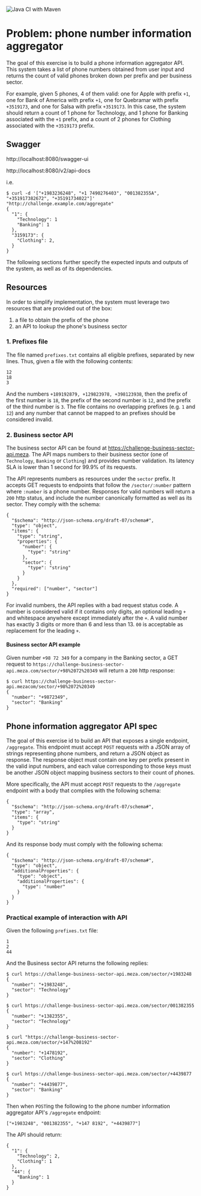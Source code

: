![Java CI with Maven](https://github.com/clebiovieira/aggregate/workflows/main.yml/badge.svg)


# Problem: phone number information aggregator
The goal of this exercise is to build a phone information aggregator API. This
system takes a list of phone numbers obtained from user input and returns the
count of valid phones broken down per prefix and per business sector.

For example, given 5 phones, 4 of them valid: one for Apple with prefix `+1`,
one for Bank of America with prefix `+1`, one for Quebramar with prefix
`+3519173`, and one for Salsa with prefix `+3519173`. In this case, the system
should return a count of 1 phone for Technology, and 1 phone for Banking
associated with the `+1` prefix, and a count of 2 phones for Clothing associated
with the `+3519173` prefix.

## Swagger

http://localhost:8080/swagger-ui

http://localhost:8080/v2/api-docs


i.e.
```
$ curl -d '["+1983236248", "+1 7490276403", "001382355A", "+351917382672", "+35191734022"]' "http://challenge.example.com/aggregate"
{
  "1": {
    "Technology": 1
    "Banking": 1
  },
  "3159173": {
    "Clothing": 2,
  }
}
```

The following sections further specify the expected inputs and outputs of the
system, as well as of its dependencies.

## Resources

In order to simplify implementation, the system must leverage two resources that
are provided out of the box:

1. a file to obtain the prefix of the phone
2. an API to lookup the phone's business sector

### 1. Prefixes file

The file named `prefixes.txt` contains all eligible prefixes, separated by
new lines. Thus, given a file with the following contents:

```
12
18
3
```

And the numbers `+189192879, +129823978, +398123938`, then the prefix of the
first number is `18`, the prefix of the second number is `12`, and the prefix
of the third number is `3`. The file contains no overlapping prefixes
(e.g. `1` and `12`) and any number that cannot be mapped to an prefixes should
be considered invalid.

### 2. Business sector API

The business sector API can be found at
https://challenge-business-sector-api.meza. The API maps numbers
to their business sector (one of `Technology`, `Banking` or `Clothing`) and
provides number validation. Its latency SLA is lower than 1 second for 99.9% of
its requests.

The API represents numbers as resources under the `sector` prefix. It accepts GET
requests to endpoints that follow the `/sector/:number` pattern where `:number`
is a phone number. Responses for valid numbers will return a `200` http status, and include the
number canonically formatted as well as its sector. They comply with the schema:

```
{
  "$schema": "http://json-schema.org/draft-07/schema#",
  "type": "object",
  "items": {
    "type": "string",
    "properties": {
      "number": {
        "type": "string"
      },
      "sector": {
        "type": "string"
      }
    }
  },
  "required": ["number", "sector"]
}
```

For invalid numbers, the API replies with a bad request status code. A number is
considered valid if it contains only digits, an optional leading `+` and
whitespace anywhere except immediately after the `+`. A valid number has exactly
3 digits or more than 6 and less than 13. `00` is acceptable as replacement for
the leading `+`.

#### Business sector API example

Given number `+98 72 349` for a company in the Banking sector, a GET request
to `https://challenge-business-sector-api.meza.com/sector/+98%2072%20349` will return a `200` http response:

```
$ curl https://challenge-business-sector-api.mezacom/sector/+98%2072%20349
{
  "number": "+9872349",
  "sector": "Banking"
}
```

## Phone information aggregator API spec

The goal of this exercise id to build an API that exposes a single endpoint,
`/aggregate`. This endpoint must accept `POST` requests with a JSON array of
strings representing phone numbers, and return a JSON object as response. The
response object must contain one key per prefix present in the valid input
numbers, and each value corresponding to those keys must be another JSON object
mapping business sectors to their count of phones.

More specifically, the API must accept `POST` requests to the `/aggregate` endpoint
with a body that complies with the following schema:

```
{
  "$schema": "http://json-schema.org/draft-07/schema#",
  "type": "array",
  "items": {
    "type": "string"
  }
}
```

And its response body must comply with the following schema:

```
{
  "$schema": "http://json-schema.org/draft-07/schema#",
  "type": "object",
  "additionalProperties": {
    "type": "object",
    "additionalProperties": {
      "type": "number"
    }
  }
}
```

### Practical example of interaction with API

Given the following `prefixes.txt` file:

```
1
2
44
```

And the Business sector API returns the following replies:

```
$ curl https://challenge-business-sector-api.meza.com/sector/+1983248
{
  "number": "+1983248",
  "sector": "Technology"
}
```

```
$ curl https://challenge-business-sector-api.meza.com/sector/001382355
{
  "number": "+1382355",
  "sector": "Technology"
}
```

```
$ curl "https://challenge-business-sector-api.meza.com/sector/+147%208192"
{
  "number": "+1478192",
  "sector": "Clothing"
}
```

```
$ curl https://challenge-business-sector-api.meza.com/sector/+4439877
{
  "number": "+4439877",
  "sector": "Banking"
}
```

Then when `POST`ing the following to the phone number information aggregator API's `/aggregate` endpoint:

```
["+1983248", "001382355", "+147 8192", "+4439877"]
```

The API should return:

```
{
  "1": {
    "Technology": 2,
    "Clothing": 1
  },
  "44": {
    "Banking": 1
  }
}

```